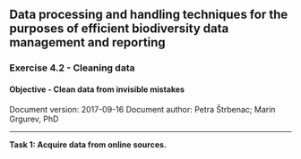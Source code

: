 ## Data processing and handling techniques for the purposes of efficient biodiversity data management and reporting
### Exercise 4.2 - Cleaning data
#### Objective - Clean data from invisible mistakes
Document version: 2017-09-16
Document author: Petra Štrbenac; Marin Grgurev, PhD

---

**Task 1: Acquire data from online sources.**
